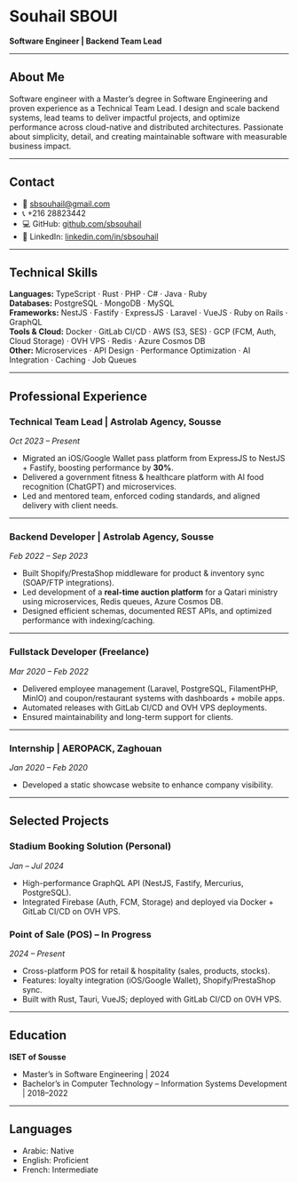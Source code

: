 # Souhail SBOUI

**Software Engineer | Backend Team Lead**

---

## About Me

Software engineer with a Master’s degree in Software Engineering and proven experience as a Technical Team Lead. I design and scale backend systems, lead teams to deliver impactful projects, and optimize performance across cloud-native and distributed architectures. Passionate about simplicity, detail, and creating maintainable software with measurable business impact.

---

## Contact

- 📧 sbsouhail@gmail.com
- 📞 +216 28823442
- 💻 GitHub: [github.com/sbsouhail](https://github.com/sbsouhail)
- 🔗 LinkedIn: [linkedin.com/in/sbsouhail](https://www.linkedin.com/in/sbsouhail)

---

## Technical Skills

**Languages:** TypeScript · Rust · PHP · C# · Java · Ruby  
**Databases:** PostgreSQL · MongoDB · MySQL  
**Frameworks:** NestJS · Fastify · ExpressJS · Laravel · VueJS · Ruby on Rails · GraphQL  
**Tools & Cloud:** Docker · GitLab CI/CD · AWS (S3, SES) · GCP (FCM, Auth, Cloud Storage) · OVH VPS · Redis · Azure Cosmos DB  
**Other:** Microservices · API Design · Performance Optimization · AI Integration · Caching · Job Queues

---

## Professional Experience

### Technical Team Lead | Astrolab Agency, Sousse

_Oct 2023 – Present_

- Migrated an iOS/Google Wallet pass platform from ExpressJS to NestJS + Fastify, boosting performance by **30%**.
- Delivered a government fitness & healthcare platform with AI food recognition (ChatGPT) and microservices.
- Led and mentored team, enforced coding standards, and aligned delivery with client needs.

---

### Backend Developer | Astrolab Agency, Sousse

_Feb 2022 – Sep 2023_

- Built Shopify/PrestaShop middleware for product & inventory sync (SOAP/FTP integrations).
- Led development of a **real-time auction platform** for a Qatari ministry using microservices, Redis queues, Azure Cosmos DB.
- Designed efficient schemas, documented REST APIs, and optimized performance with indexing/caching.

---

### Fullstack Developer (Freelance)

_Mar 2020 – Feb 2022_

- Delivered employee management (Laravel, PostgreSQL, FilamentPHP, MinIO) and coupon/restaurant systems with dashboards + mobile apps.
- Automated releases with GitLab CI/CD and OVH VPS deployments.
- Ensured maintainability and long-term support for clients.

---

### Internship | AEROPACK, Zaghouan

_Jan 2020 – Feb 2020_

- Developed a static showcase website to enhance company visibility.

---

## Selected Projects

### Stadium Booking Solution (Personal)

_Jan – Jul 2024_

- High-performance GraphQL API (NestJS, Fastify, Mercurius, PostgreSQL).
- Integrated Firebase (Auth, FCM, Storage) and deployed via Docker + GitLab CI/CD on OVH VPS.

### Point of Sale (POS) – In Progress

_2024 – Present_

- Cross-platform POS for retail & hospitality (sales, products, stocks).
- Features: loyalty integration (iOS/Google Wallet), Shopify/PrestaShop sync.
- Built with Rust, Tauri, VueJS; deployed with GitLab CI/CD on OVH VPS.

---

## Education

**ISET of Sousse**

- Master’s in Software Engineering | 2024
- Bachelor’s in Computer Technology – Information Systems Development | 2018–2022

---

## Languages

- Arabic: Native
- English: Proficient
- French: Intermediate
